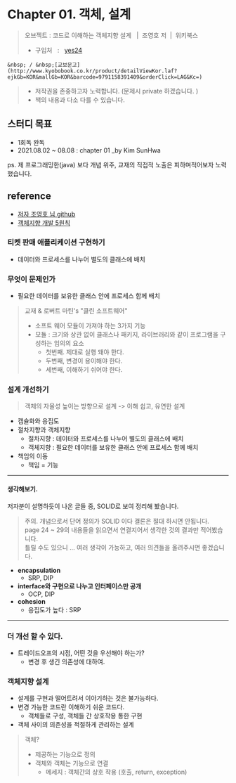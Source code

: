 # Chapter 01. 객체, 설계

> 오브젝트 : 코드로 이해하는 객체지향 설계 &nbsp; |&nbsp; 조영호 저&nbsp; |&nbsp; 위키북스
>
> - 구입처 &nbsp; : &nbsp; [yes24](http://www.yes24.com/Product/Goods/74219491)

    &nbsp; / &nbsp;[교보문고](http://www.kyobobook.co.kr/product/detailViewKor.laf?ejkGb=KOR&mallGb=KOR&barcode=9791158391409&orderClick=LAG&Kc=)

> - 저작권을 존중하고자 노력합니다. (문제시 private 하겠습니다. )
> - 책의 내용과 다소 다를 수 있습니다.

## 스터디 목표

- 1회독 완독
- 2021.08.02 ~ 08.08 : chapter 01 \_by Kim SunHwa

ps. 제 프로그래밍한(java) 보다 개념 위주, 교재의 직접적 노출은 피하며적어보자 노력했습니다.

## reference

- [저자 조영호 님 github](https://github.com/eternity-oop/object)
- [객체지향 개발 5원칙](https://www.nextree.co.kr/p6960/)

### 티켓 판매 애플리케이션 구현하기

- 데이터와 프로세스를 나누어 별도의 클래스에 배치

### 무엇이 문제인가

- 필요한 데이터를 보유한 클래스 안에 프로세스 함께 배치

> 교재 & 로버트 마틴's "클린 소프트웨어"
>
> - 소프트 웨어 모듈이 가져야 하는 3가지 기능
> - 모듈 : 크기와 상관 없이 클래스나 패키지, 라이브러리와 같이 프로그램을 구성하는 임의의 요소
>   - 첫번째. 제대로 실행 돼야 한다.
>   - 두번째, 변경이 용이해야 한다.
>   - 세번째, 이해하기 쉬어야 한다.

### 설계 개선하기

> 객체의 자율성 높이는 방향으로 설계 -> 이해 쉽고, 유연한 설계

- 캡슐화와 응집도
- 절차지향과 객체지향
  - 절차지향 : 데이터와 프로세스를 나누어 별도의 클래스에 배치
  - 객체지향 : 필요한 데이터를 보유한 클래스 안에 프로세스 함께 배치
- 책임의 이동
  - 책임 = 기능

---

#### 생각해보기.

저자분이 설명하듯이 나온 글들 중, SOLID로 보여 정리해 봤습니다.

> 주의. 개념으로서 단어 정의가 SOLID 이다 결론은 절대 하시면 안됩니다. <br> page 24 ~ 29의 내용들을 읽으면서 연결지어서 생각한 것의 결과만 적어봤습니다. <br>틀릴 수도 있으니 ... 여러 생각이 가능하고, 여러 의견들을 올려주시면 좋겠습니다.

- **encapsulation**
  - SRP, DIP
- **interface와 구현으로 나누고 인터페이스만 공개**
  - OCP, DIP
- **cohesion**
  - 응집도가 높다 : SRP

---

### 더 개선 할 수 있다.

- 트레이드오프의 시점, 어떤 것을 우선해야 하는가?
  - 변경 후 생긴 의존성에 대하여.

### 객체지향 설계

- 설계를 구현과 떨어트려서 이야기하는 것은 불가능하다.
- 변경 가능한 코드란 이해하기 쉬운 코드다.
  - 객체들로 구성, 객체들 간 상호작용 통한 구현
- 객체 사이의 의존성을 적절하게 관리하는 설계

> 객체?
>
> - 제공하는 기능으로 정의
> - 객체와 객체는 기능으로 연결
>   - 메세지 : 객체간의 상호 작용 (호출, return, exception)

